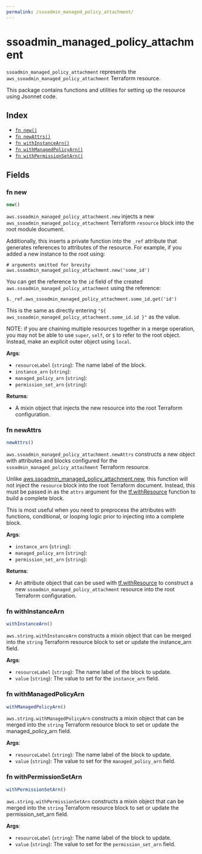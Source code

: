 ```yaml
---
permalink: /ssoadmin_managed_policy_attachment/
---
```


# ssoadmin_managed_policy_attachment

`ssoadmin_managed_policy_attachment` represents the `aws_ssoadmin_managed_policy_attachment` Terraform resource.



This package contains functions and utilities for setting up the resource using Jsonnet code.


## Index

* [`fn new()`](#fn-new)
* [`fn newAttrs()`](#fn-newattrs)
* [`fn withInstanceArn()`](#fn-withinstancearn)
* [`fn withManagedPolicyArn()`](#fn-withmanagedpolicyarn)
* [`fn withPermissionSetArn()`](#fn-withpermissionsetarn)

## Fields

### fn new

```ts
new()
```


`aws.ssoadmin_managed_policy_attachment.new` injects a new `aws_ssoadmin_managed_policy_attachment` Terraform `resource`
block into the root module document.

Additionally, this inserts a private function into the `_ref` attribute that generates references to attributes of the
resource. For example, if you added a new instance to the root using:

    # arguments omitted for brevity
    aws.ssoadmin_managed_policy_attachment.new('some_id')

You can get the reference to the `id` field of the created `aws.ssoadmin_managed_policy_attachment` using the reference:

    $._ref.aws_ssoadmin_managed_policy_attachment.some_id.get('id')

This is the same as directly entering `"${ aws_ssoadmin_managed_policy_attachment.some_id.id }"` as the value.

NOTE: if you are chaining multiple resources together in a merge operation, you may not be able to use `super`, `self`,
or `$` to refer to the root object. Instead, make an explicit outer object using `local`.

**Args**:
  - `resourceLabel` (`string`): The name label of the block.
  - `instance_arn` (`string`): 
  - `managed_policy_arn` (`string`): 
  - `permission_set_arn` (`string`): 

**Returns**:
- A mixin object that injects the new resource into the root Terraform configuration.


### fn newAttrs

```ts
newAttrs()
```


`aws.ssoadmin_managed_policy_attachment.newAttrs` constructs a new object with attributes and blocks configured for the `ssoadmin_managed_policy_attachment`
Terraform resource.

Unlike [aws.ssoadmin_managed_policy_attachment.new](#fn-new), this function will not inject the `resource`
block into the root Terraform document. Instead, this must be passed in as the `attrs` argument for the
[tf.withResource](https://github.com/tf-libsonnet/core/tree/main/docs#fn-withresource) function to build a complete block.

This is most useful when you need to preprocess the attributes with functions, conditional, or looping logic prior to
injecting into a complete block.

**Args**:
  - `instance_arn` (`string`): 
  - `managed_policy_arn` (`string`): 
  - `permission_set_arn` (`string`): 

**Returns**:
  - An attribute object that can be used with [tf.withResource](https://github.com/tf-libsonnet/core/tree/main/docs#fn-withresource) to construct a new `ssoadmin_managed_policy_attachment` resource into the root Terraform configuration.


### fn withInstanceArn

```ts
withInstanceArn()
```

`aws.string.withInstanceArn` constructs a mixin object that can be merged into the `string`
Terraform resource block to set or update the instance_arn field.



**Args**:
  - `resourceLabel` (`string`): The name label of the block to update.
  - `value` (`string`): The value to set for the `instance_arn` field.


### fn withManagedPolicyArn

```ts
withManagedPolicyArn()
```

`aws.string.withManagedPolicyArn` constructs a mixin object that can be merged into the `string`
Terraform resource block to set or update the managed_policy_arn field.



**Args**:
  - `resourceLabel` (`string`): The name label of the block to update.
  - `value` (`string`): The value to set for the `managed_policy_arn` field.


### fn withPermissionSetArn

```ts
withPermissionSetArn()
```

`aws.string.withPermissionSetArn` constructs a mixin object that can be merged into the `string`
Terraform resource block to set or update the permission_set_arn field.



**Args**:
  - `resourceLabel` (`string`): The name label of the block to update.
  - `value` (`string`): The value to set for the `permission_set_arn` field.
